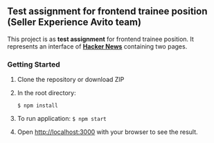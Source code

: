 ## Test assignment for frontend trainee position (Seller Experience Avito team)

This project is as **test assignment** for frontend trainee position. It represents an interface of [**Hacker News**](https://news.ycombinator.com/news) containing two pages.

### Getting Started

1. Clone the repository or download ZIP
2. In the root directory:

   ```$ npm install```

3. To run application: ```$ npm start```
4. Open [http://localhost:3000](http://localhost:3000) with your browser to see the result.
